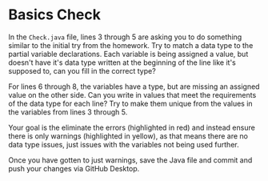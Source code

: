 # Basics Check

In the `Check.java` file, lines 3 through 5 are asking you to do something similar to the initial try from the homework. Try to match a data type to the partial variable declarations. Each variable is being assigned a value, but doesn't have it's data type written at the beginning of the line like it's supposed to, can you fill in the correct type?

For lines 6 through 8, the variables have a type, but are missing an assigned value on the other side. Can you write in values that meet the requirements of the data type for each line? Try to make them unique from the values in the variables from lines 3 through 5.

Your goal is the eliminate the errors (highlighted in red) and instead ensure there is only warnings (highlighted in yellow), as that means there are no data type issues, just issues with the variables not being used further.

Once you have gotten to just warnings, save the Java file and commit and push your changes via GitHub Desktop.
